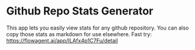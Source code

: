 # Github Repo Stats Generator
This app lets you easily view stats for any github repository.
You can also copy those stats as markdown for use elsewhere.
Fast try: https://flowagent.ai/app/ILAfx4p1C7Fu/detail
